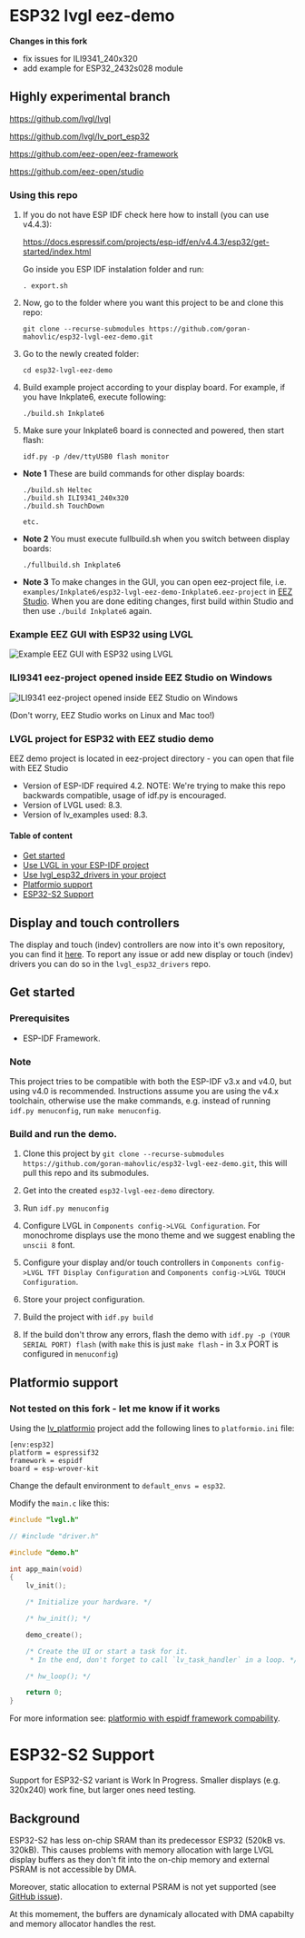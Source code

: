 # ESP32 lvgl eez-demo

**Changes in this fork**
- fix issues for ILI9341_240x320
- add example for ESP32_2432s028 module

## Highly experimental branch

https://github.com/lvgl/lvgl

https://github.com/lvgl/lv_port_esp32

https://github.com/eez-open/eez-framework

https://github.com/eez-open/studio

### Using this repo

1) If you do not have ESP IDF check here how to install (you can use v4.4.3):

    https://docs.espressif.com/projects/esp-idf/en/v4.4.3/esp32/get-started/index.html

    Go inside you ESP IDF instalation folder and run:

    ```
    . export.sh
    ```

2) Now, go to the folder where you want this project to be and clone this repo:

    ```
    git clone --recurse-submodules https://github.com/goran-mahovlic/esp32-lvgl-eez-demo.git
    ```

3) Go to the newly created folder:

    ```
    cd esp32-lvgl-eez-demo
    ```

4) Build example project according to your display board. For example, if you have Inkplate6, execute following:

    ```
    ./build.sh Inkplate6
    ```

5) Make sure your Inkplate6 board is connected and powered, then start flash:

    ```
    idf.py -p /dev/ttyUSB0 flash monitor
    ```

- **Note 1** These are build commands for other display boards:

    ```
    ./build.sh Heltec
    ./build.sh ILI9341_240x320
    ./build.sh TouchDown

    etc.

    ```

- **Note 2** You must execute fullbuild.sh when you switch between display boards:

    ```
    ./fullbuild.sh Inkplate6
    ```

- **Note 3** To make changes in the GUI, you can open eez-project file, i.e. `examples/Inkplate6/esp32-lvgl-eez-demo-Inkplate6.eez-project` in [EEZ Studio](https://github.com/eez-open/studio). When you are done editing changes, first build within Studio and then use `./build Inkplate6` again.

### Example EEZ GUI with ESP32 using LVGL

![Example EEZ GUI with ESP32 using LVGL](images/eez_lvgl.jpg)

### ILI9341 eez-project opened inside EEZ Studio on Windows

![ILI9341 eez-project opened inside EEZ Studio on Windows](images/eez-studio.png)

(Don't worry, EEZ Studio works on Linux and Mac too!)

### LVGL project for ESP32 with EEZ studio demo

EEZ demo project is located in eez-project directory - you can open that file with EEZ Studio

- Version of ESP-IDF required 4.2. NOTE: We're trying to make this repo backwards compatible, usage of idf.py is encouraged.
- Version of LVGL used: 8.3.
- Version of lv_examples used: 8.3.

#### Table of content
- [Get started](#get-started)
- [Use LVGL in your ESP-IDF project](#use-lvgl-in-your-esp-idf-project)
- [Use lvgl_esp32_drivers in your project](#use-lvgl_esp32_drivers-in-your-project)
- [Platformio support](#platformio-support)
- [ESP32-S2 Support](#esp32-s2-support)

## Display and touch controllers

The display and touch (indev) controllers are now into it's own repository, you can find it [here](https://github.com/lvgl/lvgl_esp32_drivers).
To report any issue or add new display or touch (indev) drivers you can do so in the `lvgl_esp32_drivers` repo.

## Get started

### Prerequisites

- ESP-IDF Framework.

### Note

This project tries to be compatible with both the ESP-IDF v3.x and v4.0, but using v4.0 is recommended.
Instructions assume you are using the v4.x toolchain, otherwise use the make commands, e.g. instead of running `idf.py menuconfig`, run `make menuconfig`.

### Build and run the demo.

1. Clone this project by `git clone --recurse-submodules https://github.com/goran-mahovlic/esp32-lvgl-eez-demo.git`, this will pull this repo and its submodules.

2. Get into the created `esp32-lvgl-eez-demo` directory.

3. Run `idf.py menuconfig`

4. Configure LVGL in `Components config->LVGL Configuration`. For monochrome displays use the mono theme and we suggest enabling the `unscii 8` font.

5. Configure your display and/or touch controllers in `Components config->LVGL TFT Display Configuration` and `Components config->LVGL TOUCH Configuration`.

6. Store your project configuration.

7. Build the project with `idf.py build`

8. If the build don't throw any errors, flash the demo with `idf.py -p (YOUR SERIAL PORT) flash` (with `make` this is just `make flash` - in 3.x PORT is configured in `menuconfig`)

## Platformio support

### Not tested on this fork - let me know if it works

Using the [lv_platformio](https://github.com/lvgl/lv_platformio) project add the following lines to `platformio.ini` file:

```
[env:esp32]
platform = espressif32
framework = espidf
board = esp-wrover-kit
```

Change the default environment to `default_envs = esp32`.

Modify the `main.c` like this:

```c
#include "lvgl.h"

// #include "driver.h"

#include "demo.h"

int app_main(void)
{
    lv_init();

    /* Initialize your hardware. */

    /* hw_init(); */

    demo_create();

    /* Create the UI or start a task for it.
     * In the end, don't forget to call `lv_task_handler` in a loop. */

    /* hw_loop(); */

    return 0;
}
```

For more information see: [platformio with espidf framework compability](https://github.com/lvgl/lv_port_esp32/issues/168).

# ESP32-S2 Support

Support for ESP32-S2 variant is Work In Progress.
Smaller displays (e.g. 320x240) work fine, but larger ones need testing.

## Background

ESP32-S2 has less on-chip SRAM than its predecessor ESP32 (520kB vs. 320kB).
This causes problems with memory allocation with large LVGL display buffers as they don't fit into the on-chip memory
and external PSRAM is not accessible by DMA.

Moreover, static allocation to external PSRAM is not yet supported
(see [GitHub issue](https://github.com/espressif/esp-idf/issues/6162)).

At this momement, the buffers are dynamicaly allocated with DMA capabilty and memory allocator handles the rest.
